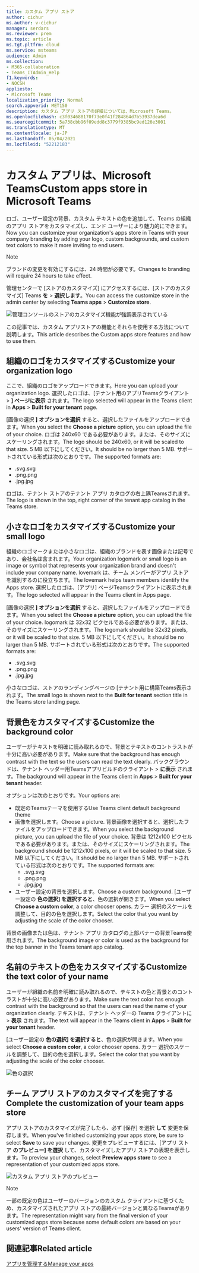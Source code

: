 ```yaml
---
title: カスタム アプリ ストア
author: cichur
ms.author: v-cichur
manager: serdars
ms.reviewer: prem
ms.topic: article
ms.tgt.pltfrm: cloud
ms.service: msteams
audience: Admin
ms.collection:
- M365-collaboration
- Teams_ITAdmin_Help
f1.keywords:
- NOCSH
appliesto:
- Microsoft Teams
localization_priority: Normal
search.appverid: MET150
description: カスタム アプリ ストアの詳細については、Microsoft Teams。
ms.openlocfilehash: c3f034688170f73e0f41f284864d7b53937dea6d
ms.sourcegitcommit: 5a738cbb96f09edd8c3779f9385bc9ed126e3001
ms.translationtype: MT
ms.contentlocale: ja-JP
ms.lasthandoff: 05/04/2021
ms.locfileid: "52212183"
---
```

# <a name="custom-apps-store-in-microsoft-teams"></a><span data-ttu-id="3d846-103">カスタム アプリは、Microsoft Teams</span><span class="sxs-lookup"><span data-stu-id="3d846-103">Custom apps store in Microsoft Teams</span></span>

<span data-ttu-id="3d846-104">ロゴ、ユーザー設定の背景、カスタム テキストの色を追加して、Teams の組織のアプリ ストアをカスタマイズし、エンド ユーザーにより魅力的にできます。</span><span class="sxs-lookup"><span data-stu-id="3d846-104">Now you can customize your organization's apps store in Teams with your company branding by adding your logo, custom backgrounds, and custom text colors to make it more inviting to end users.</span></span>

> [!Note]
> <span data-ttu-id="3d846-105">ブランドの変更を有効にするには、24 時間が必要です。</span><span class="sxs-lookup"><span data-stu-id="3d846-105">Changes to branding will require 24 hours to take effect.</span></span>

<span data-ttu-id="3d846-106">管理センターで [ストアのカスタマイズ] にアクセスするには、[ストアのカスタマイズ] Teams **を**  >  **選択します**。</span><span class="sxs-lookup"><span data-stu-id="3d846-106">You can access the customize store in the admin center by selecting **Teams apps** > **Customize store**.</span></span>

  ![管理コンソールのストアのカスタマイズ機能が強調表示されている](media/customize-app-store.png)

<span data-ttu-id="3d846-108">この記事では、カスタム アプリストアの機能とそれらを使用する方法について説明します。</span><span class="sxs-lookup"><span data-stu-id="3d846-108">This article describes the Custom apps store features and how to use them.</span></span>

## <a name="customize-your-organization-logo"></a><span data-ttu-id="3d846-109">組織のロゴをカスタマイズする</span><span class="sxs-lookup"><span data-stu-id="3d846-109">Customize your organization logo</span></span>

<!-- Bookmark used by Context Sensitive Help (CSH). Do not delete. -->
<span data-ttu-id="3d846-110"><a name="orglogo"> </a></span><span class="sxs-lookup"><span data-stu-id="3d846-110"><a name="orglogo"> </a></span></span>
<!-- Do not remove the bookmark link above. -->

<span data-ttu-id="3d846-111">ここで、組織のロゴをアップロードできます。</span><span class="sxs-lookup"><span data-stu-id="3d846-111">Here you can upload your organization logo.</span></span> <span data-ttu-id="3d846-112">選択したロゴは、[テナント用のアプリTeamsクライアント  >  **] ページに表示** されます。</span><span class="sxs-lookup"><span data-stu-id="3d846-112">The logo selected will appear in the Teams client in **Apps** > **Built for your tenant** page.</span></span>

<span data-ttu-id="3d846-113">[画像の選択 **] オプションを選択** すると、選択したファイルをアップロードできます。</span><span class="sxs-lookup"><span data-stu-id="3d846-113">When you select the **Choose a picture** option, you can upload the file of your choice.</span></span> <span data-ttu-id="3d846-114">ロゴは 240x60 である必要があります。または、そのサイズにスケーリングされます。</span><span class="sxs-lookup"><span data-stu-id="3d846-114">The logo should be 240x60, or it will be scaled to that size.</span></span> <span data-ttu-id="3d846-115">5 MB 以下にしてください。</span><span class="sxs-lookup"><span data-stu-id="3d846-115">It should be no larger than 5 MB.</span></span> <span data-ttu-id="3d846-116">サポートされている形式は次のとおりです。</span><span class="sxs-lookup"><span data-stu-id="3d846-116">The supported formats are:</span></span>

- <span data-ttu-id="3d846-117">.svg</span><span class="sxs-lookup"><span data-stu-id="3d846-117">.svg</span></span>
- <span data-ttu-id="3d846-118">.png</span><span class="sxs-lookup"><span data-stu-id="3d846-118">.png</span></span>
- <span data-ttu-id="3d846-119">.jpg</span><span class="sxs-lookup"><span data-stu-id="3d846-119">.jpg</span></span>

<span data-ttu-id="3d846-120">ロゴは、テナント ストアのテナント アプリ カタログの右上隅Teamsされます。</span><span class="sxs-lookup"><span data-stu-id="3d846-120">The logo is shown in the top, right corner of the tenant app catalog in the Teams store.</span></span>

## <a name="customize-your-small-logo"></a><span data-ttu-id="3d846-121">小さなロゴをカスタマイズする</span><span class="sxs-lookup"><span data-stu-id="3d846-121">Customize your small logo</span></span>

<!-- Bookmark used by Context Sensitive Help (CSH). Do not delete. -->
<span data-ttu-id="3d846-122"><a name="orglogomark"> </a></span><span class="sxs-lookup"><span data-stu-id="3d846-122"><a name="orglogomark"> </a></span></span>
<!-- Do not remove the bookmark link above. -->

<span data-ttu-id="3d846-123">組織のロゴマークまたは小さなロゴは、組織のブランドを表す画像または記号であり、会社名は含まれます。</span><span class="sxs-lookup"><span data-stu-id="3d846-123">Your organization logomark or small logo is an image or symbol that represents your organization brand and doesn't include your company name.</span></span> <span data-ttu-id="3d846-124">lovemark は、チーム メンバーがアプリ ストアを識別するのに役立ちます。</span><span class="sxs-lookup"><span data-stu-id="3d846-124">The lovemark helps team members identify the Apps store.</span></span> <span data-ttu-id="3d846-125">選択したロゴは、[アプリ] ページTeamsクライアントに表示されます。</span><span class="sxs-lookup"><span data-stu-id="3d846-125">The logo selected will appear in the Teams client in Apps page.</span></span>

<span data-ttu-id="3d846-126">[画像の選択 **] オプションを選択** すると、選択したファイルをアップロードできます。</span><span class="sxs-lookup"><span data-stu-id="3d846-126">When you select the **Choose a picture** option, you can upload the file of your choice.</span></span> <span data-ttu-id="3d846-127">logomark は 32x32 ピクセルである必要があります。または、そのサイズにスケーリングされます。</span><span class="sxs-lookup"><span data-stu-id="3d846-127">The logomark should be 32x32 pixels, or it will be scaled to that size.</span></span> <span data-ttu-id="3d846-128">5 MB 以下にしてください。</span><span class="sxs-lookup"><span data-stu-id="3d846-128">It should be no larger than 5 MB.</span></span> <span data-ttu-id="3d846-129">サポートされている形式は次のとおりです。</span><span class="sxs-lookup"><span data-stu-id="3d846-129">The supported formats are:</span></span>

- <span data-ttu-id="3d846-130">.svg</span><span class="sxs-lookup"><span data-stu-id="3d846-130">.svg</span></span>
- <span data-ttu-id="3d846-131">.png</span><span class="sxs-lookup"><span data-stu-id="3d846-131">.png</span></span>
- <span data-ttu-id="3d846-132">.jpg</span><span class="sxs-lookup"><span data-stu-id="3d846-132">.jpg</span></span>

<span data-ttu-id="3d846-133">小さなロゴは、ストアのランディングページの [テナント用に構築Teams表示されます。</span><span class="sxs-lookup"><span data-stu-id="3d846-133">The small logo is shown next to the **Built for tenant** section title in the Teams store landing page.</span></span>

## <a name="customize-the-background-color"></a><span data-ttu-id="3d846-134">背景色をカスタマイズする</span><span class="sxs-lookup"><span data-stu-id="3d846-134">Customize the background color</span></span>

<!-- Bookmark used by Context Sensitive Help (CSH). Do not delete. -->
<span data-ttu-id="3d846-135"><a name="custombackground"> </a></span><span class="sxs-lookup"><span data-stu-id="3d846-135"><a name="custombackground"> </a></span></span>
<!-- Do not remove the bookmark link above. -->

<span data-ttu-id="3d846-136">ユーザーがテキストを明確に読み取れるので、背景とテキストのコントラストが十分に高い必要があります。</span><span class="sxs-lookup"><span data-stu-id="3d846-136">Make sure that the background has enough contrast with the text so the users can read the text clearly.</span></span> <span data-ttu-id="3d846-137">バックグラウンドは、テナント ヘッダー用Teamsアプリビルドのクライアント  >  **に表示** されます。</span><span class="sxs-lookup"><span data-stu-id="3d846-137">The background will appear in the Teams client in **Apps** > **Built for your tenant** header.</span></span>

<span data-ttu-id="3d846-138">オプションは次のとおりです。</span><span class="sxs-lookup"><span data-stu-id="3d846-138">Your options are:</span></span>

- <span data-ttu-id="3d846-139">既定のTeamsテーマを使用する</span><span class="sxs-lookup"><span data-stu-id="3d846-139">Use Teams client default background theme</span></span>
- <span data-ttu-id="3d846-140">画像を選択します。</span><span class="sxs-lookup"><span data-stu-id="3d846-140">Choose a picture.</span></span> <span data-ttu-id="3d846-141">背景画像を選択すると、選択したファイルをアップロードできます。</span><span class="sxs-lookup"><span data-stu-id="3d846-141">When you select the background picture, you can upload the file of your choice.</span></span> <span data-ttu-id="3d846-142">背景は 1212x100 ピクセルである必要があります。または、そのサイズにスケーリングされます。</span><span class="sxs-lookup"><span data-stu-id="3d846-142">The background should be 1212x100 pixels, or it will be scaled to that size.</span></span> <span data-ttu-id="3d846-143">5 MB 以下にしてください。</span><span class="sxs-lookup"><span data-stu-id="3d846-143">It should be no larger than 5 MB.</span></span> <span data-ttu-id="3d846-144">サポートされている形式は次のとおりです。</span><span class="sxs-lookup"><span data-stu-id="3d846-144">The supported formats are:</span></span>
  - <span data-ttu-id="3d846-145">.svg</span><span class="sxs-lookup"><span data-stu-id="3d846-145">.svg</span></span>
  - <span data-ttu-id="3d846-146">.png</span><span class="sxs-lookup"><span data-stu-id="3d846-146">.png</span></span>
  - <span data-ttu-id="3d846-147">.jpg</span><span class="sxs-lookup"><span data-stu-id="3d846-147">.jpg</span></span>
- <span data-ttu-id="3d846-148">ユーザー設定の背景を選択します。</span><span class="sxs-lookup"><span data-stu-id="3d846-148">Choose a custom background.</span></span> <span data-ttu-id="3d846-149">[ユーザー設定の **色の選択] を選択すると**、色の選択が開きます。</span><span class="sxs-lookup"><span data-stu-id="3d846-149">When you select **Choose a custom color**, a color chooser opens.</span></span> <span data-ttu-id="3d846-150">カラー 選択のスケールを調整して、目的の色を選択します。</span><span class="sxs-lookup"><span data-stu-id="3d846-150">Select the color that you want by adjusting the scale of the color chooser.</span></span>

<span data-ttu-id="3d846-151">背景の画像または色は、テナント アプリ カタログの上部バナーの背景Teams使用されます。</span><span class="sxs-lookup"><span data-stu-id="3d846-151">The background image or color is used as the background for the top banner in the Teams tenant app catalog.</span></span>

## <a name="customize-the-text-color-of-your-name"></a><span data-ttu-id="3d846-152">名前のテキストの色をカスタマイズする</span><span class="sxs-lookup"><span data-stu-id="3d846-152">Customize the text color of your name</span></span>

<!-- Bookmark used by Context Sensitive Help (CSH). Do not delete. -->
<span data-ttu-id="3d846-153"><a name="textcolor"> </a></span><span class="sxs-lookup"><span data-stu-id="3d846-153"><a name="textcolor"> </a></span></span>
<!-- Do not remove the bookmark link above. -->

<span data-ttu-id="3d846-154">ユーザーが組織の名前を明確に読み取れるので、テキストの色と背景とのコントラストが十分に高い必要があります。</span><span class="sxs-lookup"><span data-stu-id="3d846-154">Make sure the text color has enough contrast with the background so that the users can read the name of your organization clearly.</span></span> <span data-ttu-id="3d846-155">テキストは、テナント ヘッダーの Teams クライアントに  >  **表示** されます。</span><span class="sxs-lookup"><span data-stu-id="3d846-155">The text will appear in the Teams client in **Apps** > **Built for your tenant** header.</span></span>

<span data-ttu-id="3d846-156">[ユーザー設定の **色の選択] を選択すると**、色の選択が開きます。</span><span class="sxs-lookup"><span data-stu-id="3d846-156">When you select **Choose a custom color**, a color chooser opens.</span></span> <span data-ttu-id="3d846-157">カラー 選択のスケールを調整して、目的の色を選択します。</span><span class="sxs-lookup"><span data-stu-id="3d846-157">Select the color that you want by adjusting the scale of the color chooser.</span></span>

 ![色の選択](media/choose-a-custom-color.png)

## <a name="complete-the-customization-of-your-team-apps-store"></a><span data-ttu-id="3d846-159">チーム アプリ ストアのカスタマイズを完了する</span><span class="sxs-lookup"><span data-stu-id="3d846-159">Complete the customization of your team apps store</span></span>

<span data-ttu-id="3d846-160">アプリ ストアのカスタマイズが完了したら、必ず [保存] を選択 **して** 変更を保存します。</span><span class="sxs-lookup"><span data-stu-id="3d846-160">When you've finished customizing your apps store, be sure to select **Save** to save your changes.</span></span>
<span data-ttu-id="3d846-161">変更をプレビューするには、[アプリ ストア **のプレビュー] を選択** して、カスタマイズしたアプリ ストアの表現を表示します。</span><span class="sxs-lookup"><span data-stu-id="3d846-161">To preview your changes, select **Preview apps store** to see a representation of your customized apps store.</span></span>

![カスタム アプリ ストアのプレビュー](media/PowerAppsInStore650w.png)

> [!Note]
> <span data-ttu-id="3d846-163">一部の既定の色はユーザーのバージョンのカスタム クライアントに基づくため、カスタマイズされたアプリ ストアの最終バージョンと異なるTeamsがあります。</span><span class="sxs-lookup"><span data-stu-id="3d846-163">The representation might vary from the final version of your customized apps store because some default colors are based on your users' version of Teams client.</span></span>

## <a name="related-article"></a><span data-ttu-id="3d846-164">関連記事</span><span class="sxs-lookup"><span data-stu-id="3d846-164">Related article</span></span>

[<span data-ttu-id="3d846-165">アプリを管理する</span><span class="sxs-lookup"><span data-stu-id="3d846-165">Manage your apps</span></span>](manage-apps.md)
